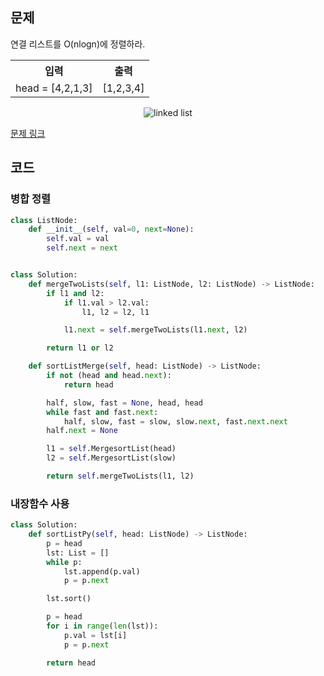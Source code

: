 ## 문제

연결 리스트를 O(nlogn)에 정렬하라. 



 <table>
	<th>입력</th>
	<th>출력</th>
	<tr><!-- 첫번째 줄 시작 -->
	    <td>head = [4,2,1,3]</td>
	    <td>[1,2,3,4]</td>
	</tr><!-- 첫번째 줄 끝 -->
    </table>

<p align="center">
<img src="https://assets.leetcode.com/uploads/2020/09/14/sort_list_1.jpg" alt="linked list">
</p>

<a href="https://leetcode.com/problems/sort-list/" target="_blank">문제 링크</a>

## 코드

### 병합 정렬

```python
class ListNode:
    def __init__(self, val=0, next=None):
        self.val = val
        self.next = next


class Solution:
    def mergeTwoLists(self, l1: ListNode, l2: ListNode) -> ListNode:
        if l1 and l2:
            if l1.val > l2.val:
                l1, l2 = l2, l1

            l1.next = self.mergeTwoLists(l1.next, l2)

        return l1 or l2

    def sortListMerge(self, head: ListNode) -> ListNode:
        if not (head and head.next):
            return head

        half, slow, fast = None, head, head
        while fast and fast.next:
            half, slow, fast = slow, slow.next, fast.next.next
        half.next = None

        l1 = self.MergesortList(head)
        l2 = self.MergesortList(slow)

        return self.mergeTwoLists(l1, l2)
```

### 내장함수 사용 

```python
class Solution:
    def sortListPy(self, head: ListNode) -> ListNode:
        p = head
        lst: List = []
        while p:
            lst.append(p.val)
            p = p.next

        lst.sort()

        p = head
        for i in range(len(lst)):
            p.val = lst[i]
            p = p.next

        return head
```